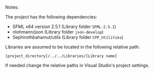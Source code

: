 Notes:

The project has the following dependencies:

- SFML x64 version 2.5.1 (Library folder `SFML-2.5.1`)
- nlohmann/json (Library folder `json-develop`)
- Sephirothbahamut/utils (Library folder `CPP_Utilities`)

Libraries are assumed to be located in the following relative path:

```[project_directory]/../../Libraries/[Library name]```

If needed change the relative paths in Visual Studio's project settings.